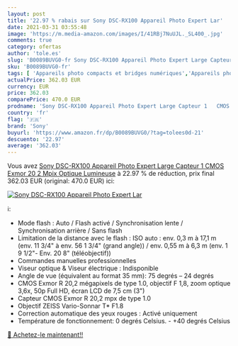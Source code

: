 ```yaml
---
layout: post
title: '22.97 % rabais sur Sony DSC-RX100 Appareil Photo Expert Lar'
date: 2021-03-31 03:55:48
image: 'https://m.media-amazon.com/images/I/41RBj7NuUJL._SL400_.jpg'
comments: true
category: ofertas
author: 'tole.es'
slug: 'B0089BUVG0-fr Sony DSC-RX100 Appareil Photo Expert Large Capteur 1 CMOS...'
sku: 'B0089BUVG0-fr'
tags: [ 'Appareils photo compacts et bridges numériques','Appareils photo numériques','High-Tech','Photo et caméscopes','sony', ]
actualPrice: 362.03 EUR
currency: EUR
price: 362.03
comparePrice: 470.0 EUR
prodname: 'Sony DSC-RX100 Appareil Photo Expert Large Capteur 1   CMOS Exmor  20 2 Mpix  Optique Lumineuse'
country: 'fr'
flag: '🇫🇷'
brand: 'Sony'
buyurl: 'https://www.amazon.fr/dp/B0089BUVG0/?tag=tolees0d-21'
descuento: '22.97'
average: '362.03'
---
```


Vous avez [Sony DSC-RX100 Appareil Photo Expert Large Capteur 1   CMOS Exmor  20 2 Mpix  Optique Lumineuse](https://www.amazon.fr/dp/B0089BUVG0/?tag=tolees0d-21)  à  22.97 % de réduction, prix final  362.03 EUR (original: 470.0 EUR) ici:

[![Sony DSC-RX100 Appareil Photo Expert Lar](https://m.media-amazon.com/images/I/41RBj7NuUJL._SL400_.jpg)](https://www.amazon.fr/dp/B0089BUVG0/?tag=tolees0d-21)

ℹ️:

- Mode flash : Auto / Flash activé / Synchronisation lente / Synchronisation arrière / Sans flash
- Limitation de la distance avec le flash : ISO auto : env. 0,3 m à 17,1 m (env. 11 3/4" à env. 56 1 3/4" (grand angle)) / env. 0,55 m à 6,3 m (env. 1 9 1/2"- Env. 20 8" (téléobjectif))
- Commandes manuelles professionnelles
- Viseur optique & Viseur électrique : Indisponible
- Angle de vue (équivalent au format 35 mm): 75 degrés – 24 degrés
- CMOS Exmor R 20,2 mégapixels de type 1.0, objectif F 1,8, zoom optique 3,6x, 50p Full HD, écran LCD de 7,5 cm (3")
- Capteur CMOS Exmor R 20,2 mpx de type 1.0
- Objectif ZEISS Vario-Sonnar T* F1.8
- Correction automatique des yeux rouges : Activé uniquement
- Température de fonctionnement: 0 degrés Celsius. - +40 degrés Celsius

[🛒 Achetez-le maintenant!!](https://www.amazon.fr/dp/B0089BUVG0/?tag=tolees0d-21)
